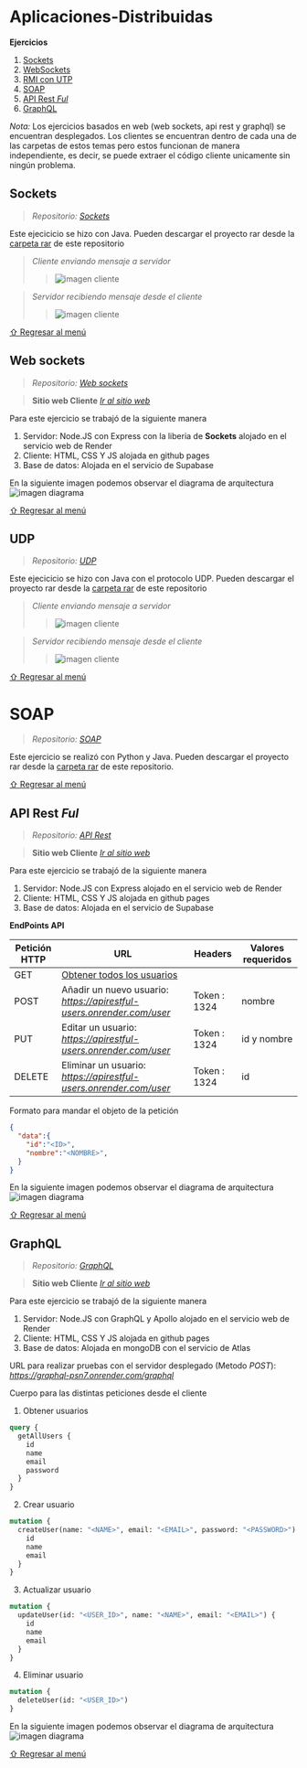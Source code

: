 # Aplicaciones-Distribuidas

**Ejercicios**
1. [Sockets](https://github.com/JorgeLReyes/Aplicaciones-Distribuidas/tree/main?tab=readme-ov-file#sockets)
3. [WebSockets](https://github.com/JorgeLReyes/Aplicaciones-Distribuidas/tree/main?tab=readme-ov-file#Web-Sockets)
2. [RMI con UTP](https://github.com/JorgeLReyes/Aplicaciones-Distribuidas/tree/main?tab=readme-ov-file#udp)
4. [SOAP](https://github.com/JorgeLReyes/Aplicaciones-Distribuidas/tree/main?tab=readme-ov-file#soap)
5. [API Rest _Ful_](https://github.com/JorgeLReyes/Aplicaciones-Distribuidas/tree/main?tab=readme-ov-file#api-rest-ful)
6. [GraphQL](https://github.com/JorgeLReyes/Aplicaciones-Distribuidas/tree/main?tab=readme-ov-file#graphql)

_*Nota:*_ Los ejercicios basados en web (web sockets, api rest y graphql) se encuentran desplegados. Los clientes se encuentran dentro de cada una de las carpetas de estos temas pero estos funcionan de manera independiente, es decir, se puede extraer el código cliente unicamente sin ningún problema.

## Sockets
> _*Repositorio: [Sockets](https://github.com/JorgeLReyes/Aplicaciones-Distribuidas/tree/main/Sockets)*_ 

Este ejecicicio se hizo con Java. Pueden descargar el proyecto rar desde la [carpeta rar](https://github.com/JorgeLReyes/Aplicaciones-Distribuidas/tree/main/AppsRar) de este repositorio
>_Cliente enviando mensaje a servidor_
>>![imagen cliente](https://github.com/JorgeLReyes/Aplicaciones-Distribuidas/blob/main/Img/clienteJava.png)

>_Servidor recibiendo mensaje desde el cliente_
>>![imagen cliente](https://github.com/JorgeLReyes/Aplicaciones-Distribuidas/blob/main/Img/servidorJava.png)

[⇧ Regresar al menú](https://github.com/JorgeLReyes/Aplicaciones-Distribuidas/tree/main?tab=readme-ov-file#aplicaciones-distribuidas)

## Web sockets
> _*Repositorio: [Web sockets](https://github.com/JorgeLReyes/Aplicaciones-Distribuidas/tree/main/WebSockets)*_

>**Sitio web Cliente**
_*[Ir al sitio web](https://jorgelreyes.github.io/Aplicaciones-Distribuidas/WebSockets/SocketClient/)*_

Para este ejercicio se trabajó de la siguiente manera
1. Servidor: Node.JS con Express con la liberia de **Sockets** alojado en el servicio web de Render
2. Cliente: HTML, CSS Y JS alojada en github pages
3. Base de datos: Alojada en el servicio de Supabase

En la siguiente imagen podemos observar el diagrama de arquitectura
![imagen diagrama](https://github.com/JorgeLReyes/Aplicaciones-Distribuidas/blob/main/Diagramas%20arquitectura/socket.io.png)

[⇧ Regresar al menú](https://github.com/JorgeLReyes/Aplicaciones-Distribuidas/tree/main?tab=readme-ov-file#aplicaciones-distribuidas)

## UDP

> _*Repositorio: [UDP](https://github.com/JorgeLReyes/Aplicaciones-Distribuidas/tree/main/SocketUDP)*_

Este ejecicicio se hizo con Java con el protocolo UDP. Pueden descargar el proyecto rar desde la [carpeta rar](https://github.com/JorgeLReyes/Aplicaciones-Distribuidas/tree/main/AppsRar) de este repositorio
>_Cliente enviando mensaje a servidor_
>>![imagen cliente](https://github.com/JorgeLReyes/Aplicaciones-Distribuidas/blob/main/Img/clienteutp.png)

>_Servidor recibiendo mensaje desde el cliente_
>>![imagen cliente](https://github.com/JorgeLReyes/Aplicaciones-Distribuidas/blob/main/Img/serverutp.png)

[⇧ Regresar al menú](https://github.com/JorgeLReyes/Aplicaciones-Distribuidas/tree/main?tab=readme-ov-file#aplicaciones-distribuidas)

# SOAP

> _*Repositorio: [SOAP](https://github.com/JorgeLReyes/Aplicaciones-Distribuidas/tree/main/SOAP)*_

Este ejercicio se realizó con Python y Java. Pueden descargar el proyecto rar desde la [carpeta rar](https://github.com/JorgeLReyes/Aplicaciones-Distribuidas/tree/main/AppsRar) de este repositorio.

[⇧ Regresar al menú](https://github.com/JorgeLReyes/Aplicaciones-Distribuidas/tree/main?tab=readme-ov-file#aplicaciones-distribuidas)


## API Rest _Ful_

> _*Repositorio: [API Rest](https://github.com/JorgeLReyes/Aplicaciones-Distribuidas/tree/main/API%20Rest)*_

>**Sitio web Cliente**
_*[Ir al sitio web](https://jorgelreyes.github.io/Aplicaciones-Distribuidas/API%20Rest/Client/)*_

Para este ejercicio se trabajó de la siguiente manera
1. Servidor: Node.JS con Express alojado en el servicio web de Render
2. Cliente: HTML, CSS Y JS alojada en github pages
3. Base de datos: Alojada en el servicio de Supabase

**EndPoints API**

| Petición HTTP | URL | Headers | Valores requeridos
| ----------- | ----------- | ----------- | ----------- |
| GET | [Obtener todos los usuarios](https://apirestful-users.onrender.com/users)| |
| POST | Añadir un nuevo usuario: _*https://apirestful-users.onrender.com/user*_ | Token : 1324 | nombre
| PUT | Editar un usuario: _*https://apirestful-users.onrender.com/user*_ | Token : 1324 | id y nombre
| DELETE | Eliminar un usuario: _*https://apirestful-users.onrender.com/user*_  | Token : 1324 | id

Formato para mandar el objeto de la petición
```json
{
  "data":{
    "id":"<ID>",
    "nombre":"<NOMBRE>",
  }  
}
```
En la siguiente imagen podemos observar el diagrama de arquitectura
![imagen diagrama](https://github.com/JorgeLReyes/Aplicaciones-Distribuidas/blob/main/Diagramas%20arquitectura/API.png)

[⇧ Regresar al menú](https://github.com/JorgeLReyes/Aplicaciones-Distribuidas/tree/main?tab=readme-ov-file#aplicaciones-distribuidas)

## GraphQL

> _*Repositorio: [GraphQL](https://github.com/JorgeLReyes/Aplicaciones-Distribuidas/tree/main/GraphQL)*_

>**Sitio web Cliente**
_*[Ir al sitio web](https://jorgelreyes.github.io/Aplicaciones-Distribuidas/GraphQL/client/)*_

Para este ejercicio se trabajó de la siguiente manera
1. Servidor: Node.JS con GraphQL y Apollo alojado en el servicio web de Render
2. Cliente: HTML, CSS Y JS alojada en github pages
3. Base de datos: Alojada en mongoDB con el servicio de Atlas 

URL para realizar pruebas con el servidor desplegado (Metodo _POST_): _*https://graphql-psn7.onrender.com/graphql*_

Cuerpo para las distintas peticiones desde el cliente

1. Obtener usuarios
```GraphQL
query {
  getAllUsers {
    id
    name
    email
    password
  }
}
```
2. Crear usuario
```GraphQL
mutation {
  createUser(name: "<NAME>", email: "<EMAIL>", password: "<PASSWORD>") {
    id
    name
    email
  }
}
```
3. Actualizar usuario
```GraphQL
mutation {
  updateUser(id: "<USER_ID>", name: "<NAME>", email: "<EMAIL>") {
    id
    name
    email
  }
}

```
4. Eliminar usuario
```GraphQL
mutation {
  deleteUser(id: "<USER_ID>")
}
```
En la siguiente imagen podemos observar el diagrama de arquitectura
![imagen diagrama](https://github.com/JorgeLReyes/Aplicaciones-Distribuidas/blob/main/Diagramas%20arquitectura/graphql.jpg)

[⇧ Regresar al menú](https://github.com/JorgeLReyes/Aplicaciones-Distribuidas/tree/main?tab=readme-ov-file#aplicaciones-distribuidas)
